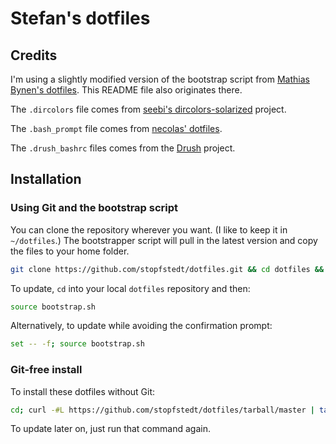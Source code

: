 # Stefan's dotfiles

## Credits

I'm using a slightly modified version of the bootstrap script from [Mathias Bynen's dotfiles](https://github.com/mathiasbynens/dotfiles).
This README file also originates there.

The `.dircolors` file comes from [seebi's  dircolors-solarized](https://github.com/seebi/dircolors-solarized) project.

The `.bash_prompt` file comes from [necolas' dotfiles](https://github.com/necolas/dotfiles).

The `.drush_bashrc` files comes from the [Drush](https://github.com/drush-ops/drush/blob/master/examples/example.bashrc) project.

## Installation

### Using Git and the bootstrap script


You can clone the repository wherever you want. (I like to keep it in `~/dotfiles`.) The bootstrapper script will pull in the latest version and copy the files to your home folder.

```bash
git clone https://github.com/stopfstedt/dotfiles.git && cd dotfiles && source bootstrap.sh
```

To update, `cd` into your local `dotfiles` repository and then:

```bash
source bootstrap.sh
```

Alternatively, to update while avoiding the confirmation prompt:

```bash
set -- -f; source bootstrap.sh
```

### Git-free install

To install these dotfiles without Git:

```bash
cd; curl -#L https://github.com/stopfstedt/dotfiles/tarball/master | tar -xzv --strip-components 1 --exclude={README.md,LICENSE,bootstrap.sh}
```

To update later on, just run that command again.
